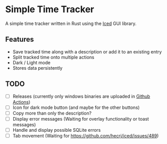 # Simple Time Tracker
A simple time tracker written in Rust using the [Iced](https://github.com/hecrj/iced) GUI library.

## Features

* Save tracked time along with a description or add it to an existing entry
* Split tracked time onto multiple actions
* Dark / Light mode
* Stores data persistently

## TODO

- [ ] Releases (currently only windows binaries are uploaded in [Github Actions](https://github.com/infality/simple-time-tracker/actions/workflows/rust.yml))
- [ ] Icon for dark mode button (and maybe for the other buttons)
- [ ] Copy more than only the description?
- [ ] Display error messages (Waiting for overlay functionality or toast messages)
- [ ] Handle and display possible SQLite errors
- [ ] Tab movement (Waiting for https://github.com/hecrj/iced/issues/489)
